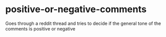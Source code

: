 # positive-or-negative-comments
Goes through a reddit thread and tries to decide if the general tone of the comments is positive or negative
